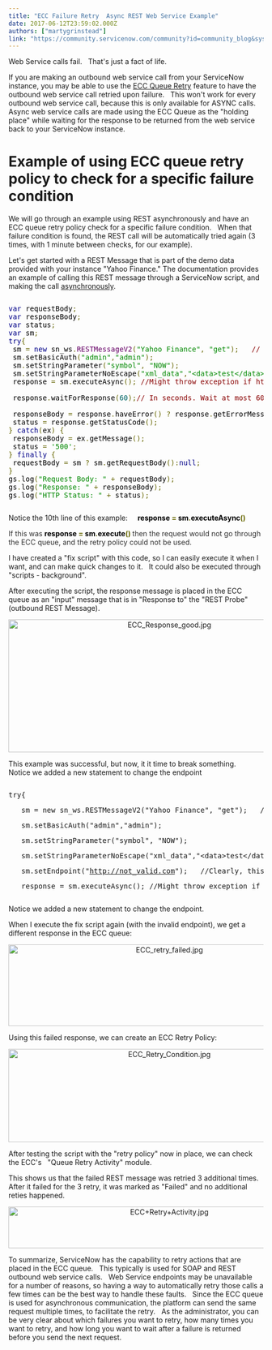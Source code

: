 ```yaml
---
title: "ECC Failure Retry  Async REST Web Service Example"
date: 2017-06-12T23:59:02.000Z
authors: ["martygrinstead"]
link: "https://community.servicenow.com/community?id=community_blog&sys_id=f1cc2265dbd0dbc01dcaf3231f9619c2"
---
```

<p>Web Service calls fail.   That's just a fact of life.</p><p></p><p>If you are making an outbound web service call from your ServiceNow instance, you may be able to use the <a title="ocs.servicenow.com/bundle/helsinki-it-operations-management/page/product/discovery/concept/c_ECCQueueRetryPolicy.html" href="https://docs.servicenow.com/bundle/helsinki-it-operations-management/page/product/discovery/concept/c_ECCQueueRetryPolicy.html">ECC Queue Retry</a> feature to have the outbound web service call retried upon failure.   This won't work for every outbound web service call, because this is only available for ASYNC calls.   Async web service calls are made using the ECC Queue as the "holding place" while waiting for the response to be returned from the web service back to your ServiceNow instance.</p><p></p><h1>Example of using ECC queue retry policy to check for a specific failure condition</h1><p>We will go through an example using REST asynchronously and have an ECC queue retry policy check for a specific failure condition.   When that failure condition is found, the REST call will be automatically tried again (3 times, with 1 minute between checks, for our example).</p><p></p><p>Let's get started with a REST Message that is part of the demo data provided with your instance "Yahoo Finance." The documentation provides an example of calling this REST message through a ServiceNow script, and making the call <a title="ocs.servicenow.com/bundle/istanbul-servicenow-platform/page/app-store/dev_portal/API_reference/RESTMessageV2/reference/r_AsynchronousRESTMessageV2Example.html" href="https://docs.servicenow.com/bundle/istanbul-servicenow-platform/page/app-store/dev_portal/API_reference/RESTMessageV2/reference/r_AsynchronousRESTMessageV2Example.html">asynchronously</a>.</p><p></p><pre __default_attr="javascript" __jive_macro_name="code" class="jive_macro_code _jivemacro_uid_14959904966466014 jive_text_macro" data-renderedposition="283.54168701171875_7.986111640930176_1174_373" jivemacro_uid="_14959904966466014"><p><span class="kwd" style="color: #000088;">var</span><span class="pln" style="color: #000000;"> requestBody</span><span class="pun" style="color: #666600;">;</span><span class="pln" style="color: #000000;"><br/></span><span class="kwd" style="color: #000088;">var</span><span class="pln" style="color: #000000;"> responseBody</span><span class="pun" style="color: #666600;">;</span><span class="pln" style="color: #000000;"><br/></span><span class="kwd" style="color: #000088;">var</span><span class="pln" style="color: #000000;"> status</span><span class="pun" style="color: #666600;">;</span><span class="pln" style="color: #000000;"><br/></span><span class="kwd" style="color: #000088;">var</span><span class="pln" style="color: #000000;"> sm</span><span class="pun" style="color: #666600;">;</span><span class="pln" style="color: #000000;"><br/></span><span class="kwd" style="color: #000088;">try</span><span class="pun" style="color: #666600;">{</span><span class="pln" style="color: #000000;"><br/> sm </span><span class="pun" style="color: #666600;">=</span><span class="pln" style="color: #000000;"> </span><span class="kwd" style="color: #000088;">new</span><span class="pln" style="color: #000000;"> sn_ws</span><span class="pun" style="color: #666600;">.</span><span class="typ" style="color: #660066;">RESTMessageV2</span><span class="pun" style="color: #666600;">(</span><span class="str" style="color: #008800;">"Yahoo Finance"</span><span class="pun" style="color: #666600;">,</span><span class="pln" style="color: #000000;"> </span><span class="str" style="color: #008800;">"get"</span><span class="pun" style="color: #666600;">);</span><span class="pln" style="color: #000000;">   </span><span class="com" style="color: #880000;">// Might throw exception if message doesn't exist or not visible due to scope.</span><span class="pln" style="color: #000000;"><br/> sm</span><span class="pun" style="color: #666600;">.</span><span class="pln" style="color: #000000;">setBasicAuth</span><span class="pun" style="color: #666600;">(</span><span class="str" style="color: #008800;">"admin"</span><span class="pun" style="color: #666600;">,</span><span class="str" style="color: #008800;">"admin"</span><span class="pun" style="color: #666600;">);</span><span class="pln" style="color: #000000;"><br/> sm</span><span class="pun" style="color: #666600;">.</span><span class="pln" style="color: #000000;">setStringParameter</span><span class="pun" style="color: #666600;">(</span><span class="str" style="color: #008800;">"symbol"</span><span class="pun" style="color: #666600;">,</span><span class="pln" style="color: #000000;"> </span><span class="str" style="color: #008800;">"NOW"</span><span class="pun" style="color: #666600;">);</span><span class="pln" style="color: #000000;"><br/> sm</span><span class="pun" style="color: #666600;">.</span><span class="pln" style="color: #000000;">setStringParameterNoEscape</span><span class="pun" style="color: #666600;">(</span><span class="str" style="color: #008800;">"xml_data"</span><span class="pun" style="color: #666600;">,</span><span class="str" style="color: #008800;">"&lt;data&gt;test&lt;/data&gt;"</span><span class="pun" style="color: #666600;">);</span><span class="pln" style="color: #000000;"><br/> response </span><span class="pun" style="color: #666600;">=</span><span class="pln" style="color: #000000;"> sm</span><span class="pun" style="color: #666600;">.</span><span class="pln" style="color: #000000;">executeAsync</span><span class="pun" style="color: #666600;">();</span><span class="pln" style="color: #000000;"> </span><span class="com" style="color: #880000;">//Might throw exception if http connection timed out or some issue with sending request itself because of encryption/decryption of password.</span><span class="pln" style="color: #000000;"><br/><br/> response</span><span class="pun" style="color: #666600;">.</span><span class="pln" style="color: #000000;">waitForResponse</span><span class="pun" style="color: #666600;">(</span><span class="lit" style="color: #006666;">60</span><span class="pun" style="color: #666600;">);</span><span class="com" style="color: #880000;">// In seconds. Wait at most 60 seconds to get response from ECC Queue/Mid Server //Might throw exception timing out waiting for response in ECC queue.</span><span class="pln" style="color: #000000;"><br/><br/> responseBody </span><span class="pun" style="color: #666600;">=</span><span class="pln" style="color: #000000;"> response</span><span class="pun" style="color: #666600;">.</span><span class="pln" style="color: #000000;">haveError</span><span class="pun" style="color: #666600;">()</span><span class="pln" style="color: #000000;"> </span><span class="pun" style="color: #666600;">?</span><span class="pln" style="color: #000000;"> response</span><span class="pun" style="color: #666600;">.</span><span class="pln" style="color: #000000;">getErrorMessage</span><span class="pun" style="color: #666600;">()</span><span class="pln" style="color: #000000;"> </span><span class="pun" style="color: #666600;">:</span><span class="pln" style="color: #000000;"> response</span><span class="pun" style="color: #666600;">.</span><span class="pln" style="color: #000000;">getBody</span><span class="pun" style="color: #666600;">();</span><span class="pln" style="color: #000000;"><br/> status </span><span class="pun" style="color: #666600;">=</span><span class="pln" style="color: #000000;"> response</span><span class="pun" style="color: #666600;">.</span><span class="pln" style="color: #000000;">getStatusCode</span><span class="pun" style="color: #666600;">();</span><span class="pln" style="color: #000000;"><br/></span><span class="pun" style="color: #666600;">}</span><span class="pln" style="color: #000000;"> </span><span class="kwd" style="color: #000088;">catch</span><span class="pun" style="color: #666600;">(</span><span class="pln" style="color: #000000;">ex</span><span class="pun" style="color: #666600;">)</span><span class="pln" style="color: #000000;"> </span><span class="pun" style="color: #666600;">{</span><span class="pln" style="color: #000000;"><br/> responseBody </span><span class="pun" style="color: #666600;">=</span><span class="pln" style="color: #000000;"> ex</span><span class="pun" style="color: #666600;">.</span><span class="pln" style="color: #000000;">getMessage</span><span class="pun" style="color: #666600;">();</span><span class="pln" style="color: #000000;"><br/> status </span><span class="pun" style="color: #666600;">=</span><span class="pln" style="color: #000000;"> </span><span class="str" style="color: #008800;">'500'</span><span class="pun" style="color: #666600;">;</span><span class="pln" style="color: #000000;"><br/></span><span class="pun" style="color: #666600;">}</span><span class="pln" style="color: #000000;"> </span><span class="kwd" style="color: #000088;">finally</span><span class="pln" style="color: #000000;"> </span><span class="pun" style="color: #666600;">{</span><span class="pln" style="color: #000000;"><br/> requestBody </span><span class="pun" style="color: #666600;">=</span><span class="pln" style="color: #000000;"> sm </span><span class="pun" style="color: #666600;">?</span><span class="pln" style="color: #000000;"> sm</span><span class="pun" style="color: #666600;">.</span><span class="pln" style="color: #000000;">getRequestBody</span><span class="pun" style="color: #666600;">():</span><span class="kwd" style="color: #000088;">null</span><span class="pun" style="color: #666600;">;</span><span class="pln" style="color: #000000;"><br/></span><span class="pun" style="color: #666600;">}</span><span class="pln" style="color: #000000;"><br/>gs</span><span class="pun" style="color: #666600;">.</span><span class="pln" style="color: #000000;">log</span><span class="pun" style="color: #666600;">(</span><span class="str" style="color: #008800;">"Request Body: "</span><span class="pln" style="color: #000000;"> </span><span class="pun" style="color: #666600;">+</span><span class="pln" style="color: #000000;"> requestBody</span><span class="pun" style="color: #666600;">);</span><span class="pln" style="color: #000000;"><br/>gs</span><span class="pun" style="color: #666600;">.</span><span class="pln" style="color: #000000;">log</span><span class="pun" style="color: #666600;">(</span><span class="str" style="color: #008800;">"Response: "</span><span class="pln" style="color: #000000;"> </span><span class="pun" style="color: #666600;">+</span><span class="pln" style="color: #000000;"> responseBody</span><span class="pun" style="color: #666600;">);</span><span class="pln" style="color: #000000;"><br/>gs</span><span class="pun" style="color: #666600;">.</span><span class="pln" style="color: #000000;">log</span><span class="pun" style="color: #666600;">(</span><span class="str" style="color: #008800;">"HTTP Status: "</span><span class="pln" style="color: #000000;"> </span><span class="pun" style="color: #666600;">+</span><span class="pln" style="color: #000000;"> status</span><span class="pun" style="color: #666600;">);</span></p></pre><p></p><p>Notice the 10th line of this example:     <strong><span class="pln" style="color: #000000;">response </span><span class="pun" style="color: #666600;">=</span><span class="pln" style="color: #000000;"> sm</span><span class="pun" style="color: #666600;">.</span><span class="pln" style="color: #000000;">executeAsync</span><span class="pun" style="color: #666600;">()</span></strong></p><p><span class="pun" style="color: #666600;"><span style="color: #303030;">If this was</span> <strong><span class="pln" style="color: #000000;">response </span><span class="pun" style="color: #666600;">=</span><span class="pln" style="color: #000000;"> sm</span><span class="pun" style="color: #666600;">.</span><span class="pln" style="color: #000000;">execute</span><span class="pun" style="color: #666600;">() </span></strong><span class="pun" style="color: #303030;">then the request would not go through the ECC queue, and the retry policy could not be used.</span></span></p><p></p><p>I have created a "fix script" with this code, so I can easily execute it when I want, and can make quick changes to it.   It could also be executed through "scripts - background".</p><p>After executing the script, the response message is placed in the ECC queue as an "input" message that is in "Response to" the "REST Probe" (outbound REST Message).</p><p></p><p style="text-align: center;"><img   alt="ECC_Response_good.jpg" class="image-5 jive-image" src="9e995ccadb945344e9737a9e0f9619d5.iix" style="width: 620px; height: 262px;"/></p><p></p><p>This example was successful, but now, it it time to break something.   Notice we added a new statement to change the endpoint</p><p></p><pre __default_attr="javascript" __jive_macro_name="code" class="_jivemacro_uid_14959929956116601 jive_macro_code jive_text_macro" data-renderedposition="1142.4306640625_7.986111640930176_1174_109" jivemacro_uid="_14959929956116601"><p>try{</p><p>   sm = new sn_ws.RESTMessageV2("Yahoo Finance", "get");   // Might throw exception if message doesn't exist or not visible due to scope.</p><p>   sm.setBasicAuth("admin","admin");</p><p>   sm.setStringParameter("symbol", "NOW");</p><p>   sm.setStringParameterNoEscape("xml_data","&lt;data&gt;test&lt;/data&gt;");</p><p><span>   sm.setEndpoint("</span><a title="" _jive_internal="true" href="http://not_valid.com" rel="nofollow" target="_blank">http://not_valid.com</a><span>");   //Clearly, this is not a valid endpoint, so we should get an exception</span></p><p>   response = sm.executeAsync(); //Might throw exception if http connection timed out or some issue with sending request itself because of encryption/decryption of password.</p></pre><p>Notice we added a new statement to change the endpoint.</p><p></p><p>When I execute the fix script again (with the invalid endpoint), we get a different response in the ECC queue:</p><p style="text-align: center;"><img   alt="ECC_retry_failed.jpg" class="image-6 jive-image" src="6e7e7b7ddb141304b322f4621f9619a9.iix" style="width: 620px; height: 161px;"/></p><p></p><p>Using this failed response, we can create an ECC Retry Policy:</p><p style="text-align: center;"><img   alt="ECC_Retry_Condition.jpg" class="image-7 jive-image" src="1d952946db9c130468c1fb651f96193e.iix" style="width: 620px; height: 184px;"/></p><p></p><p>After testing the script with the "retry policy" now in place, we can check the ECC's   "Queue Retry Activity" module.</p><p>This shows us that the failed REST message was retried 3 additional times.   After it failed for the 3 retry, it was marked as "Failed" and no additional reties happened.</p><p style="text-align: center;"><img   alt="ECC+Retry+Activity.jpg" class="image-8 jive-image" src="90344d42db90130468c1fb651f9619d1.iix" style="width: 620px; height: 82px;"/></p><p></p><p></p><p></p><p>To summarize, ServiceNow has the capability to retry actions that are placed in the ECC queue.   This typically is used for SOAP and REST outbound web service calls.   Web Service endpoints may be unavailable for a number of reasons, so having a way to automatically retry those calls a few times can be the best way to handle these faults.   Since the ECC queue is used for asynchronous communication, the platform can send the same request multiple times, to facilitate the retry.   As the administrator, you can be very clear about which failures you want to retry, how many times you want to retry, and how long you want to wait after a failure is returned before you send the next request.</p>
